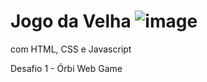 # Jogo da Velha ![image](https://user-images.githubusercontent.com/102750208/166160504-c931b826-c135-4621-91b8-3f6974bb1761.png)
com HTML, CSS e Javascript

Desafio 1 - Órbi Web Game
